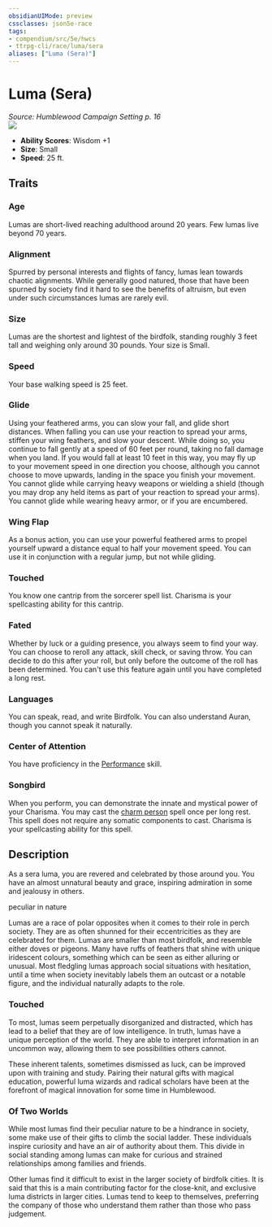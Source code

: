 ```yaml
---
obsidianUIMode: preview
cssclasses: json5e-race
tags:
- compendium/src/5e/hwcs
- ttrpg-cli/race/luma/sera
aliases: ["Luma (Sera)"]
---
```

# Luma (Sera)
*Source: Humblewood Campaign Setting p. 16*  
![](/3-Mechanics/CLI/races/img/luma-cleric-of-ardea.webp#right)  

- **Ability Scores**: Wisdom +1
- **Size**: Small
- **Speed**: 25 ft.

## Traits

### Age

Lumas are short-lived reaching adulthood around 20 years. Few lumas live beyond 70 years.

### Alignment

Spurred by personal interests and flights of fancy, lumas lean towards chaotic alignments. While generally good natured, those that have been spurned by society find it hard to see the benefits of altruism, but even under such circumstances lumas are rarely evil.

### Size

Lumas are the shortest and lightest of the birdfolk, standing roughly 3 feet tall and weighing only around 30 pounds. Your size is Small.

### Speed

Your base walking speed is 25 feet.

### Glide

Using your feathered arms, you can slow your fall, and glide short distances. When falling you can use your reaction to spread your arms, stiffen your wing feathers, and slow your descent. While doing so, you continue to fall gently at a speed of 60 feet per round, taking no fall damage when you land. If you would fall at least 10 feet in this way, you may fly up to your movement speed in one direction you choose, although you cannot choose to move upwards, landing in the space you finish your movement. You cannot glide while carrying heavy weapons or wielding a shield (though you may drop any held items as part of your reaction to spread your arms). You cannot glide while wearing heavy armor, or if you are encumbered.

### Wing Flap

As a bonus action, you can use your powerful feathered arms to propel yourself upward a distance equal to half your movement speed. You can use it in conjunction with a regular jump, but not while gliding.

### Touched

You know one cantrip from the sorcerer spell list. Charisma is your spellcasting ability for this cantrip.

### Fated

Whether by luck or a guiding presence, you always seem to find your way. You can choose to reroll any attack, skill check, or saving throw. You can decide to do this after your roll, but only before the outcome of the roll has been determined. You can't use this feature again until you have completed a long rest.

### Languages

You can speak, read, and write Birdfolk. You can also understand Auran, though you cannot speak it naturally.

### Center of Attention

You have proficiency in the [Performance](/3-Mechanics/CLI/rules/skills.md#Performance) skill.

### Songbird

When you perform, you can demonstrate the innate and mystical power of your Charisma. You may cast the [charm person](/3-Mechanics/CLI/spells/charm-person.md) spell once per long rest. This spell does not require any somatic components to cast. Charisma is your spellcasting ability for this spell.

## Description

As a sera luma, you are revered and celebrated by those around you. You have an almost unnatural beauty and grace, inspiring admiration in some and jealousy in others.

peculiar in nature

Lumas are a race of polar opposites when it comes to their role in perch society. They are as often shunned for their eccentricities as they are celebrated for them. Lumas are smaller than most birdfolk, and resemble either doves or pigeons. Many have ruffs of feathers that shine with unique iridescent colours, something which can be seen as either alluring or unusual. Most fledgling lumas approach social situations with hesitation, until a time when society inevitably labels them an outcast or a notable figure, and the individual naturally adapts to the role.

### Touched

To most, lumas seem perpetually disorganized and distracted, which has lead to a belief that they are of low intelligence. In truth, lumas have a unique perception of the world. They are able to interpret information in an uncommon way, allowing them to see possibilities others cannot.

These inherent talents, sometimes dismissed as luck, can be improved upon with training and study. Pairing their natural gifts with magical education, powerful luma wizards and radical scholars have been at the forefront of magical innovation for some time in Humblewood.

### Of Two Worlds

While most lumas find their peculiar nature to be a hindrance in society, some make use of their gifts to climb the social ladder. These individuals inspire curiosity and have an air of authority about them. This divide in social standing among lumas can make for curious and strained relationships among families and friends.

Other lumas find it difficult to exist in the larger society of birdfolk cities. It is said that this is a main contributing factor for the close-knit, and exclusive luma districts in larger cities. Lumas tend to keep to themselves, preferring the company of those who understand them rather than those who pass judgement.